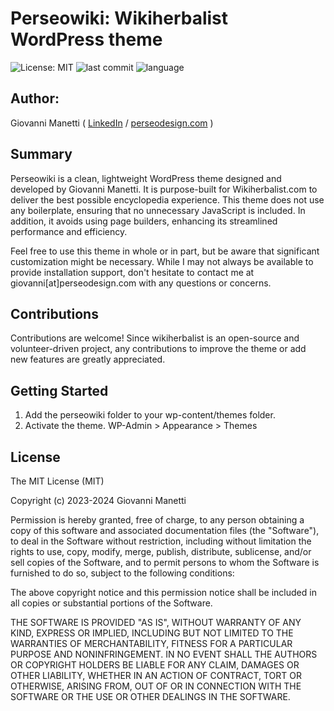 # Perseowiki: Wikiherbalist WordPress theme

![License: MIT](https://img.shields.io/badge/License-MIT-yellow.svg)
![last commit](https://img.shields.io/github/last-commit/giovannimanetti11/perseowiki)
![language](https://img.shields.io/github/languages/top/giovannimanetti11/perseowiki)

## Author:

Giovanni Manetti ( [LinkedIn](https://www.linkedin.com/in/giovannimanetti/) / [perseodesign.com](http://perseodesign.com) )

## Summary

Perseowiki is a clean, lightweight WordPress theme designed and developed by Giovanni Manetti. It is purpose-built for Wikiherbalist.com to deliver the best possible encyclopedia experience. This theme does not use any boilerplate, ensuring that no unnecessary JavaScript is included. In addition, it avoids using page builders, enhancing its streamlined performance and efficiency.

Feel free to use this theme in whole or in part, but be aware that significant customization might be necessary. While I may not always be available to provide installation support, don't hesitate to contact me at giovanni[at]perseodesign.com with any questions or concerns.

## Contributions

Contributions are welcome! Since wikiherbalist is an open-source and volunteer-driven project, any contributions to improve the theme or add new features are greatly appreciated.


## Getting Started

1. Add the perseowiki folder to your wp-content/themes folder.
2. Activate the theme. WP-Admin > Appearance > Themes

## License

The MIT License (MIT)

Copyright (c) 2023-2024 Giovanni Manetti

Permission is hereby granted, free of charge, to any person obtaining a copy of this software and associated documentation files (the "Software"), to deal in the Software without restriction, including without limitation the rights to use, copy, modify, merge, publish, distribute, sublicense, and/or sell copies of the Software, and to permit persons to whom the Software is furnished to do so, subject to the following conditions:

The above copyright notice and this permission notice shall be included in all copies or substantial portions of the Software.

THE SOFTWARE IS PROVIDED "AS IS", WITHOUT WARRANTY OF ANY KIND, EXPRESS OR IMPLIED, INCLUDING BUT NOT LIMITED TO THE WARRANTIES OF MERCHANTABILITY, FITNESS FOR A PARTICULAR PURPOSE AND NONINFRINGEMENT. IN NO EVENT SHALL THE AUTHORS OR COPYRIGHT HOLDERS BE LIABLE FOR ANY CLAIM, DAMAGES OR OTHER LIABILITY, WHETHER IN AN ACTION OF CONTRACT, TORT OR OTHERWISE, ARISING FROM, OUT OF OR IN CONNECTION WITH THE SOFTWARE OR THE USE OR OTHER DEALINGS IN THE SOFTWARE.

